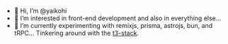 - 👋 Hi, I’m @yaikohi
- 👀 I’m interested in front-end development and also in everything else... 
- 🌱 I’m currently experimenting with remixjs, prisma, astrojs, bun, and tRPC... Tinkering around with the [t3-stack](https://github.com/t3-oss/create-t3-app). 
